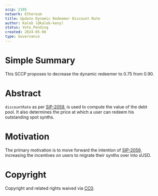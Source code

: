 ```yaml
---
sccp: 2105
network: Ethereum
title: Update Dynamic Redeemer Discount Rate
author: Kaleb (@kaleb-keny)
status: Vote_Pending
created: 2024-05-06
type: Governance
---
```


# Simple Summary

This SCCP proposes to decrease the dynamic redeemer to 0.75 from 0.90.

# Abstract

`discountRate` as per [SIP-2059](https://sips.synthetix.io/sips/sip-2059/), is used to compute the value of the debt pool. It also determines the price at which a user can redeem his outstanding spot synths. 

# Motivation

The primary motivation is to move forward the intention of [SIP-2059](https://sips.synthetix.io/sips/sip-2059/), increasing the incentives on users to migrate their synths over into sUSD. 

# Copyright

Copyright and related rights waived via [CC0](https://creativecommons.org/publicdomain/zero/1.0/).


